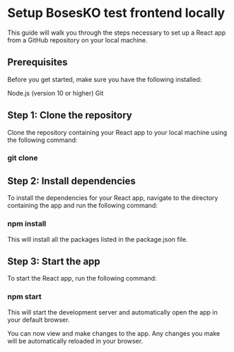 # Setup BosesKO test frontend locally
This guide will walk you through the steps necessary to set up a React app from a GitHub repository on your local machine.

## Prerequisites
Before you get started, make sure you have the following installed:

Node.js (version 10 or higher)
Git
## Step 1: Clone the repository
Clone the repository containing your React app to your local machine using the following command:

### git clone <repository-url>

## Step 2: Install dependencies

To install the dependencies for your React app, navigate to the directory containing the app and run the following command:

### npm install

This will install all the packages listed in the package.json file.

## Step 3: Start the app
To start the React app, run the following command:

### npm start

This will start the development server and automatically open the app in your default browser.

You can now view and make changes to the app. Any changes you make will be automatically reloaded in your browser.
